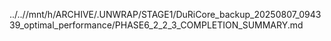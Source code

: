 ../..//mnt/h/ARCHIVE/.UNWRAP/STAGE1/DuRiCore_backup_20250807_094339_optimal_performance/PHASE6_2_2_3_COMPLETION_SUMMARY.md